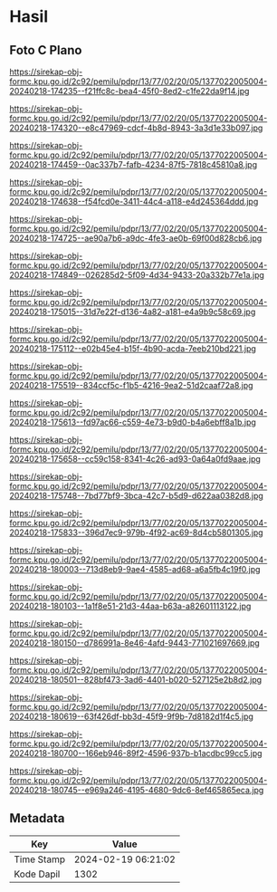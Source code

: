 # Hasil

## Foto C Plano

https://sirekap-obj-formc.kpu.go.id/2c92/pemilu/pdpr/13/77/02/20/05/1377022005004-20240218-174235--f21ffc8c-bea4-45f0-8ed2-c1fe22da9f14.jpg

https://sirekap-obj-formc.kpu.go.id/2c92/pemilu/pdpr/13/77/02/20/05/1377022005004-20240218-174320--e8c47969-cdcf-4b8d-8943-3a3d1e33b097.jpg

https://sirekap-obj-formc.kpu.go.id/2c92/pemilu/pdpr/13/77/02/20/05/1377022005004-20240218-174459--0ac337b7-fafb-4234-87f5-7818c45810a8.jpg

https://sirekap-obj-formc.kpu.go.id/2c92/pemilu/pdpr/13/77/02/20/05/1377022005004-20240218-174638--f54fcd0e-3411-44c4-a118-e4d245364ddd.jpg

https://sirekap-obj-formc.kpu.go.id/2c92/pemilu/pdpr/13/77/02/20/05/1377022005004-20240218-174725--ae90a7b6-a9dc-4fe3-ae0b-69f00d828cb6.jpg

https://sirekap-obj-formc.kpu.go.id/2c92/pemilu/pdpr/13/77/02/20/05/1377022005004-20240218-174849--026285d2-5f09-4d34-9433-20a332b77e1a.jpg

https://sirekap-obj-formc.kpu.go.id/2c92/pemilu/pdpr/13/77/02/20/05/1377022005004-20240218-175015--31d7e22f-d136-4a82-a181-e4a9b9c58c69.jpg

https://sirekap-obj-formc.kpu.go.id/2c92/pemilu/pdpr/13/77/02/20/05/1377022005004-20240218-175112--e02b45e4-b15f-4b90-acda-7eeb210bd221.jpg

https://sirekap-obj-formc.kpu.go.id/2c92/pemilu/pdpr/13/77/02/20/05/1377022005004-20240218-175519--834ccf5c-f1b5-4216-9ea2-51d2caaf72a8.jpg

https://sirekap-obj-formc.kpu.go.id/2c92/pemilu/pdpr/13/77/02/20/05/1377022005004-20240218-175613--fd97ac66-c559-4e73-b9d0-b4a6ebff8a1b.jpg

https://sirekap-obj-formc.kpu.go.id/2c92/pemilu/pdpr/13/77/02/20/05/1377022005004-20240218-175658--cc59c158-8341-4c26-ad93-0a64a0fd9aae.jpg

https://sirekap-obj-formc.kpu.go.id/2c92/pemilu/pdpr/13/77/02/20/05/1377022005004-20240218-175748--7bd77bf9-3bca-42c7-b5d9-d622aa0382d8.jpg

https://sirekap-obj-formc.kpu.go.id/2c92/pemilu/pdpr/13/77/02/20/05/1377022005004-20240218-175833--396d7ec9-979b-4f92-ac69-8d4cb5801305.jpg

https://sirekap-obj-formc.kpu.go.id/2c92/pemilu/pdpr/13/77/02/20/05/1377022005004-20240218-180003--713d8eb9-9ae4-4585-ad68-a6a5fb4c19f0.jpg

https://sirekap-obj-formc.kpu.go.id/2c92/pemilu/pdpr/13/77/02/20/05/1377022005004-20240218-180103--1a1f8e51-21d3-44aa-b63a-a82601113122.jpg

https://sirekap-obj-formc.kpu.go.id/2c92/pemilu/pdpr/13/77/02/20/05/1377022005004-20240218-180150--d786991a-8e46-4afd-9443-771021697669.jpg

https://sirekap-obj-formc.kpu.go.id/2c92/pemilu/pdpr/13/77/02/20/05/1377022005004-20240218-180501--828bf473-3ad6-4401-b020-527125e2b8d2.jpg

https://sirekap-obj-formc.kpu.go.id/2c92/pemilu/pdpr/13/77/02/20/05/1377022005004-20240218-180619--63f426df-bb3d-45f9-9f9b-7d8182d1f4c5.jpg

https://sirekap-obj-formc.kpu.go.id/2c92/pemilu/pdpr/13/77/02/20/05/1377022005004-20240218-180700--166eb946-89f2-4596-937b-b1acdbc99cc5.jpg

https://sirekap-obj-formc.kpu.go.id/2c92/pemilu/pdpr/13/77/02/20/05/1377022005004-20240218-180745--e969a246-4195-4680-9dc6-8ef465865eca.jpg


## Metadata

| Key        | Value               |
| ---------- | ------------------- |
| Time Stamp | 2024-02-19 06:21:02 |
| Kode Dapil | 1302                |



